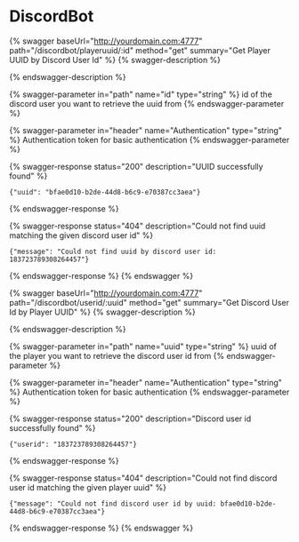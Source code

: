 # DiscordBot

{% swagger baseUrl="http://yourdomain.com:4777" path="/discordbot/playeruuid/:id" method="get" summary="Get Player UUID by Discord User Id" %}
{% swagger-description %}

{% endswagger-description %}

{% swagger-parameter in="path" name="id" type="string" %}
id of the discord user you want to retrieve the uuid from
{% endswagger-parameter %}

{% swagger-parameter in="header" name="Authentication" type="string" %}
Authentication token for basic authentication
{% endswagger-parameter %}

{% swagger-response status="200" description="UUID successfully found" %}
```
{"uuid": "bfae0d10-b2de-44d8-b6c9-e70387cc3aea"}
```
{% endswagger-response %}

{% swagger-response status="404" description="Could not find uuid matching the given discord user id" %}
```
{"message": "Could not find uuid by discord user id: 183723789308264457"}
```
{% endswagger-response %}
{% endswagger %}

{% swagger baseUrl="http://yourdomain.com:4777" path="/discordbot/userid/:uuid" method="get" summary="Get Discord User Id by Player UUID" %}
{% swagger-description %}

{% endswagger-description %}

{% swagger-parameter in="path" name="uuid" type="string" %}
uuid of the player you want to retrieve the discord user id from
{% endswagger-parameter %}

{% swagger-parameter in="header" name="Authentication" type="string" %}
Authentication token for basic authentication
{% endswagger-parameter %}

{% swagger-response status="200" description="Discord user id successfully found" %}
```
{"userid": "183723789308264457"}
```
{% endswagger-response %}

{% swagger-response status="404" description="Could not find discord user id matching the given player uuid" %}
```
{"message": "Could not find discord user id by uuid: bfae0d10-b2de-44d8-b6c9-e70387cc3aea"}
```
{% endswagger-response %}
{% endswagger %}
